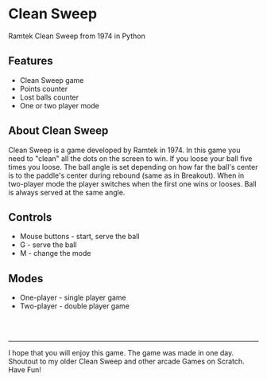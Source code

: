 # Clean Sweep
Ramtek Clean Sweep from 1974 in Python

## Features
* Clean Sweep game
* Points counter
* Lost balls counter
* One or two player mode

## About Clean Sweep
Clean Sweep is a game developed by Ramtek in 1974. In this game you need to "clean" all the dots on the screen to win. If you loose your ball five times you loose. The ball angle is set depending on how far the ball's center is to the paddle's center during rebound (same as in Breakout). When in two-player mode the player switches when the first one wins or looses. Ball is always served at the same angle.

## Controls
* Mouse buttons - start, serve the ball
* G - serve the ball
* M - change the mode

## Modes
* One-player - single player game
* Two-player - double player game

<br>
<br>

---
I hope that you will enjoy this game. The game was made in one day. Shoutout to my older Clean Sweep and other arcade Games on Scratch. Have Fun!
